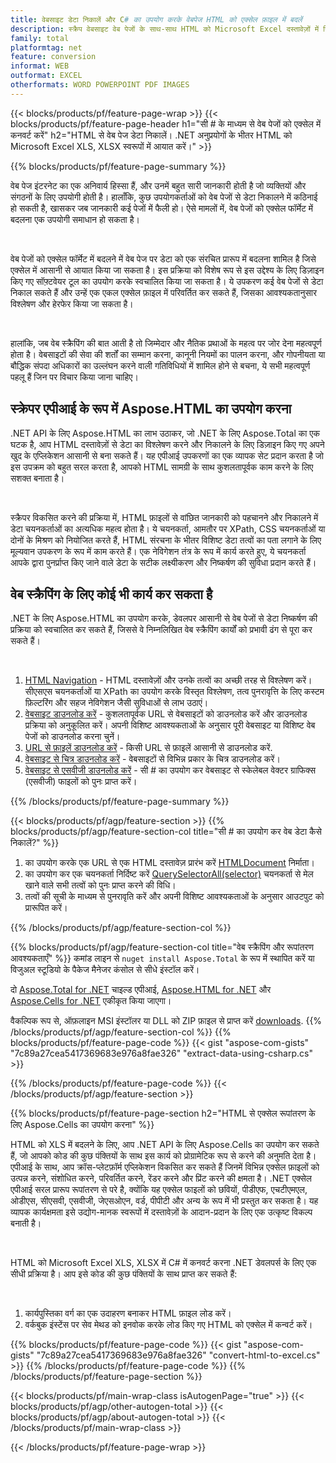 ```yaml
---
title: वेबसाइट डेटा निकालें और C# का उपयोग करके वेबपेज HTML को एक्सेल फ़ाइल में बदलें
description: स्क्रैप वेबसाइट वेब पेजों के साथ-साथ HTML को Microsoft Excel दस्तावेज़ों में निर्यात करें। वेबसाइट डेटा को XLS, XLSX स्वरूपों में परिमार्जन करने के लिए .NET एप्लिकेशन विकसित करें।
family: total
platformtag: net
feature: conversion
informat: WEB
outformat: EXCEL
otherformats: WORD POWERPOINT PDF IMAGES
---
```

{{< blocks/products/pf/feature-page-wrap >}}
{{< blocks/products/pf/feature-page-header h1="सी # के माध्यम से वेब पेजों को एक्सेल में कनवर्ट करें" h2="HTML से वेब पेज डेटा निकालें। .NET अनुप्रयोगों के भीतर HTML को Microsoft Excel XLS, XLSX स्वरूपों में आयात करें।" >}}

{{% blocks/products/pf/feature-page-summary %}}

<p>वेब पेज इंटरनेट का एक अनिवार्य हिस्सा हैं, और उनमें बहुत सारी जानकारी होती है जो व्यक्तियों और संगठनों के लिए उपयोगी होती है। हालाँकि, कुछ उपयोगकर्ताओं को वेब पेजों से डेटा निकालने में कठिनाई हो सकती है, खासकर जब जानकारी कई पेजों में फैली हो। ऐसे मामलों में, वेब पेजों को एक्सेल फॉर्मेट में बदलना एक उपयोगी समाधान हो सकता है।</p><br />
<p>वेब पेजों को एक्सेल फॉर्मेट में बदलने में वेब पेज पर डेटा को एक संरचित प्रारूप में बदलना शामिल है जिसे एक्सेल में आसानी से आयात किया जा सकता है। इस प्रक्रिया को विशेष रूप से इस उद्देश्य के लिए डिज़ाइन किए गए सॉफ़्टवेयर टूल का उपयोग करके स्वचालित किया जा सकता है। ये उपकरण कई वेब पेजों से डेटा निकाल सकते हैं और उन्हें एक एकल एक्सेल फ़ाइल में परिवर्तित कर सकते हैं, जिसका आवश्यकतानुसार विश्लेषण और हेरफेर किया जा सकता है।</p><br />

<p>हालांकि, जब वेब स्क्रैपिंग की बात आती है तो जिम्मेदार और नैतिक प्रथाओं के महत्व पर जोर देना महत्वपूर्ण होता है। वेबसाइटों की सेवा की शर्तों का सम्मान करना, कानूनी नियमों का पालन करना, और गोपनीयता या बौद्धिक संपदा अधिकारों का उल्लंघन करने वाली गतिविधियों में शामिल होने से बचना, ये सभी महत्वपूर्ण पहलू हैं जिन पर विचार किया जाना चाहिए।</p>

<h2 class="heading-border">स्क्रेपर एपीआई के रूप में Aspose.HTML का उपयोग करना</h2>

<p>.NET API के लिए Aspose.HTML का लाभ उठाकर, जो .NET के लिए Aspose.Total का एक घटक है, आप HTML दस्तावेज़ों से डेटा का विश्लेषण करने और निकालने के लिए डिज़ाइन किए गए अपने खुद के एप्लिकेशन आसानी से बना सकते हैं। यह एपीआई उपकरणों का एक व्यापक सेट प्रदान करता है जो इस उपक्रम को बहुत सरल करता है, आपको HTML सामग्री के साथ कुशलतापूर्वक काम करने के लिए सशक्त बनाता है।</p><br />

<p>स्क्रैपर विकसित करने की प्रक्रिया में, HTML फ़ाइलों से वांछित जानकारी को पहचानने और निकालने में डेटा चयनकर्ताओं का अत्यधिक महत्व होता है। ये चयनकर्ता, आमतौर पर XPath, CSS चयनकर्ताओं या दोनों के मिश्रण को नियोजित करते हैं, HTML संरचना के भीतर विशिष्ट डेटा तत्वों का पता लगाने के लिए मूल्यवान उपकरण के रूप में काम करते हैं। एक नेविगेशन तंत्र के रूप में कार्य करते हुए, ये चयनकर्ता आपके द्वारा पुनर्प्राप्त किए जाने वाले डेटा के सटीक लक्ष्यीकरण और निष्कर्षण की सुविधा प्रदान करते हैं।</p>

<h2 class="heading-border">वेब स्क्रैपिंग के लिए कोई भी कार्य कर सकता है</h2>

<p>.NET के लिए Aspose.HTML का उपयोग करके, डेवलपर आसानी से वेब पेजों से डेटा निष्कर्षण की प्रक्रिया को स्वचालित कर सकते हैं, जिससे वे निम्नलिखित वेब स्क्रैपिंग कार्यों को प्रभावी ढंग से पूरा कर सकते हैं।</p><br />

1. [HTML Navigation](https://docs.aspose.com/html/net/html-navigation/) - HTML दस्तावेज़ों और उनके तत्वों का अच्छी तरह से विश्लेषण करें। सीएसएस चयनकर्ताओं या XPath का उपयोग करके विस्तृत विश्लेषण, तत्व पुनरावृत्ति के लिए कस्टम फ़िल्टरिंग और सहज नेविगेशन जैसी सुविधाओं से लाभ उठाएं।
2. [वेबसाइट डाउनलोड करें](https://docs.aspose.com/html/net/download-website/) - कुशलतापूर्वक URL से वेबसाइटों को डाउनलोड करें और डाउनलोड प्रक्रिया को अनुकूलित करें। अपनी विशिष्ट आवश्यकताओं के अनुसार पूरी वेबसाइट या विशिष्ट वेब पेजों को डाउनलोड करना चुनें।
3. [URL से फ़ाइलें डाउनलोड करें](https://docs.aspose.com/html/net/download-file-from-url/) - किसी URL से फ़ाइलें आसानी से डाउनलोड करें.
4. [वेबसाइट से चित्र डाउनलोड करें](https://docs.aspose.com/html/net/download-images-from-website/) - वेबसाइटों से विभिन्न प्रकार के चित्र डाउनलोड करें।
5. [वेबसाइट से एसवीजी डाउनलोड करें](https://docs.aspose.com/html/net/download-svg-from-website/) - सी # का उपयोग कर वेबसाइट से स्केलेबल वेक्टर ग्राफिक्स (एसवीजी) फाइलों को पुनः प्राप्त करें।

{{% /blocks/products/pf/feature-page-summary  %}}

{{< blocks/products/pf/agp/feature-section >}}
{{% blocks/products/pf/agp/feature-section-col title="सी # का उपयोग कर वेब डेटा कैसे निकालें?" %}}

1. का उपयोग करके एक URL से एक HTML दस्तावेज़ प्रारंभ करें [HTMLDocument](https://reference.aspose.com/html/net/aspose.html/htmldocument/htmldocument/) निर्माता।
2. का उपयोग कर एक चयनकर्ता निर्दिष्ट करें [QuerySelectorAll(selector)](https://reference.aspose.com/html/net/aspose.html.dom/document/queryselectorall/) चयनकर्ता से मेल खाने वाले सभी तत्वों को पुनः प्राप्त करने की विधि।
3. तत्वों की सूची के माध्यम से पुनरावृति करें और अपनी विशिष्ट आवश्यकताओं के अनुसार आउटपुट को प्रारूपित करें।
 
{{% /blocks/products/pf/agp/feature-section-col %}}

{{% blocks/products/pf/agp/feature-section-col title="वेब स्क्रैपिंग और रूपांतरण आवश्यकताएँ" %}}
कमांड लाइन से ```nuget install Aspose.Total``` के रूप में स्थापित करें या विजुअल स्टूडियो के पैकेज मैनेजर कंसोल से सीधे इंस्टॉल करें।

दो [Aspose.Total for .NET](https://products.aspose.com/total/net/) चाइल्ड एपीआई, [Aspose.HTML for .NET](https://products.aspose.com/html/net/) और [Aspose.Cells for .NET](https://products.aspose.com/cells/net/) एकीकृत किया जाएगा।

वैकल्पिक रूप से, ऑफ़लाइन MSI इंस्टॉलर या DLL को ZIP फ़ाइल से प्राप्त करें [downloads](https://releases.aspose.com/total/net).
{{% /blocks/products/pf/agp/feature-section-col %}}
{{% blocks/products/pf/feature-page-code %}}
{{< gist "aspose-com-gists" "7c89a27cea5417369683e976a8fae326" "extract-data-using-csharp.cs" >}}

{{% /blocks/products/pf/feature-page-code %}}
{{< /blocks/products/pf/agp/feature-section >}}

{{% blocks/products/pf/feature-page-section  h2="HTML से एक्सेल रूपांतरण के लिए Aspose.Cells का उपयोग करना" %}}
<p>HTML को XLS में बदलने के लिए, आप .NET API के लिए Aspose.Cells का उपयोग कर सकते हैं, जो आपको कोड की कुछ पंक्तियों के साथ इस कार्य को प्रोग्रामेटिक रूप से करने की अनुमति देता है। एपीआई के साथ, आप क्रॉस-प्लेटफ़ॉर्म एप्लिकेशन विकसित कर सकते हैं जिनमें विभिन्न एक्सेल फ़ाइलों को उत्पन्न करने, संशोधित करने, परिवर्तित करने, रेंडर करने और प्रिंट करने की क्षमता है। .NET एक्सेल एपीआई सरल प्रारूप रूपांतरण से परे है, क्योंकि यह एक्सेल फाइलों को छवियों, पीडीएफ, एचटीएमएल, ओडीएस, सीएसवी, एसवीजी, जेएसओएन, वर्ड, पीपीटी और अन्य के रूप में भी प्रस्तुत कर सकता है। यह व्यापक कार्यक्षमता इसे उद्योग-मानक स्वरूपों में दस्तावेज़ों के आदान-प्रदान के लिए एक उत्कृष्ट विकल्प बनाती है।</p><br />

<p>HTML को Microsoft Excel XLS, XLSX में C# में कनवर्ट करना .NET डेवलपर्स के लिए एक सीधी प्रक्रिया है। आप इसे कोड की कुछ पंक्तियों के साथ प्राप्त कर सकते हैं:</p><br />

1. कार्यपुस्तिका वर्ग का एक उदाहरण बनाकर HTML फ़ाइल लोड करें।
1. वर्कबुक इंस्टेंस पर सेव मेथड को इनवोक करके लोड किए गए HTML को एक्सेल में कन्वर्ट करें।

{{% blocks/products/pf/feature-page-code %}}
{{< gist "aspose-com-gists" "7c89a27cea5417369683e976a8fae326" "convert-html-to-excel.cs" >}}
{{% /blocks/products/pf/feature-page-code  %}}
{{% /blocks/products/pf/feature-page-section %}}

{{< blocks/products/pf/main-wrap-class isAutogenPage="true" >}}
{{< blocks/products/pf/agp/other-autogen-total >}}
{{< blocks/products/pf/agp/about-autogen-total >}}
{{< /blocks/products/pf/main-wrap-class >}}

{{< /blocks/products/pf/feature-page-wrap >}}